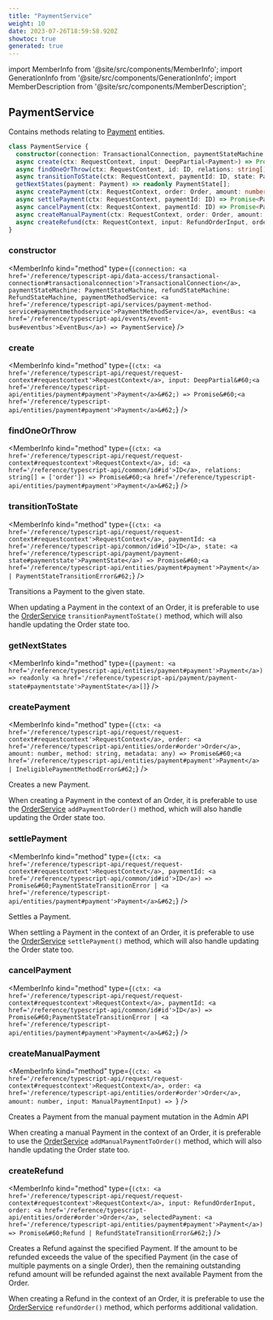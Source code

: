 ```yaml
---
title: "PaymentService"
weight: 10
date: 2023-07-26T18:59:58.920Z
showtoc: true
generated: true
---
```

<!-- This file was generated from the Vendure source. Do not modify. Instead, re-run the "docs:build" script -->
import MemberInfo from '@site/src/components/MemberInfo';
import GenerationInfo from '@site/src/components/GenerationInfo';
import MemberDescription from '@site/src/components/MemberDescription';


## PaymentService

<GenerationInfo sourceFile="packages/core/src/service/services/payment.service.ts" sourceLine="42" packageName="@vendure/core" />

Contains methods relating to <a href='/reference/typescript-api/entities/payment#payment'>Payment</a> entities.

```ts title="Signature"
class PaymentService {
  constructor(connection: TransactionalConnection, paymentStateMachine: PaymentStateMachine, refundStateMachine: RefundStateMachine, paymentMethodService: PaymentMethodService, eventBus: EventBus)
  async create(ctx: RequestContext, input: DeepPartial<Payment>) => Promise<Payment>;
  async findOneOrThrow(ctx: RequestContext, id: ID, relations: string[] = ['order']) => Promise<Payment>;
  async transitionToState(ctx: RequestContext, paymentId: ID, state: PaymentState) => Promise<Payment | PaymentStateTransitionError>;
  getNextStates(payment: Payment) => readonly PaymentState[];
  async createPayment(ctx: RequestContext, order: Order, amount: number, method: string, metadata: any) => Promise<Payment | IneligiblePaymentMethodError>;
  async settlePayment(ctx: RequestContext, paymentId: ID) => Promise<PaymentStateTransitionError | Payment>;
  async cancelPayment(ctx: RequestContext, paymentId: ID) => Promise<PaymentStateTransitionError | Payment>;
  async createManualPayment(ctx: RequestContext, order: Order, amount: number, input: ManualPaymentInput) => ;
  async createRefund(ctx: RequestContext, input: RefundOrderInput, order: Order, selectedPayment: Payment) => Promise<Refund | RefundStateTransitionError>;
}
```

<div className="members-wrapper">

### constructor

<MemberInfo kind="method" type={`(connection: <a href='/reference/typescript-api/data-access/transactional-connection#transactionalconnection'>TransactionalConnection</a>, paymentStateMachine: PaymentStateMachine, refundStateMachine: RefundStateMachine, paymentMethodService: <a href='/reference/typescript-api/services/payment-method-service#paymentmethodservice'>PaymentMethodService</a>, eventBus: <a href='/reference/typescript-api/events/event-bus#eventbus'>EventBus</a>) => PaymentService`}   />


### create

<MemberInfo kind="method" type={`(ctx: <a href='/reference/typescript-api/request/request-context#requestcontext'>RequestContext</a>, input: DeepPartial&#60;<a href='/reference/typescript-api/entities/payment#payment'>Payment</a>&#62;) => Promise&#60;<a href='/reference/typescript-api/entities/payment#payment'>Payment</a>&#62;`}   />


### findOneOrThrow

<MemberInfo kind="method" type={`(ctx: <a href='/reference/typescript-api/request/request-context#requestcontext'>RequestContext</a>, id: <a href='/reference/typescript-api/common/id#id'>ID</a>, relations: string[] = ['order']) => Promise&#60;<a href='/reference/typescript-api/entities/payment#payment'>Payment</a>&#62;`}   />


### transitionToState

<MemberInfo kind="method" type={`(ctx: <a href='/reference/typescript-api/request/request-context#requestcontext'>RequestContext</a>, paymentId: <a href='/reference/typescript-api/common/id#id'>ID</a>, state: <a href='/reference/typescript-api/payment/payment-state#paymentstate'>PaymentState</a>) => Promise&#60;<a href='/reference/typescript-api/entities/payment#payment'>Payment</a> | PaymentStateTransitionError&#62;`}   />

Transitions a Payment to the given state.

When updating a Payment in the context of an Order, it is
preferable to use the <a href='/reference/typescript-api/services/order-service#orderservice'>OrderService</a> `transitionPaymentToState()` method, which will also handle
updating the Order state too.
### getNextStates

<MemberInfo kind="method" type={`(payment: <a href='/reference/typescript-api/entities/payment#payment'>Payment</a>) => readonly <a href='/reference/typescript-api/payment/payment-state#paymentstate'>PaymentState</a>[]`}   />


### createPayment

<MemberInfo kind="method" type={`(ctx: <a href='/reference/typescript-api/request/request-context#requestcontext'>RequestContext</a>, order: <a href='/reference/typescript-api/entities/order#order'>Order</a>, amount: number, method: string, metadata: any) => Promise&#60;<a href='/reference/typescript-api/entities/payment#payment'>Payment</a> | IneligiblePaymentMethodError&#62;`}   />

Creates a new Payment.

When creating a Payment in the context of an Order, it is
preferable to use the <a href='/reference/typescript-api/services/order-service#orderservice'>OrderService</a> `addPaymentToOrder()` method, which will also handle
updating the Order state too.
### settlePayment

<MemberInfo kind="method" type={`(ctx: <a href='/reference/typescript-api/request/request-context#requestcontext'>RequestContext</a>, paymentId: <a href='/reference/typescript-api/common/id#id'>ID</a>) => Promise&#60;PaymentStateTransitionError | <a href='/reference/typescript-api/entities/payment#payment'>Payment</a>&#62;`}   />

Settles a Payment.

When settling a Payment in the context of an Order, it is
preferable to use the <a href='/reference/typescript-api/services/order-service#orderservice'>OrderService</a> `settlePayment()` method, which will also handle
updating the Order state too.
### cancelPayment

<MemberInfo kind="method" type={`(ctx: <a href='/reference/typescript-api/request/request-context#requestcontext'>RequestContext</a>, paymentId: <a href='/reference/typescript-api/common/id#id'>ID</a>) => Promise&#60;PaymentStateTransitionError | <a href='/reference/typescript-api/entities/payment#payment'>Payment</a>&#62;`}   />


### createManualPayment

<MemberInfo kind="method" type={`(ctx: <a href='/reference/typescript-api/request/request-context#requestcontext'>RequestContext</a>, order: <a href='/reference/typescript-api/entities/order#order'>Order</a>, amount: number, input: ManualPaymentInput) => `}   />

Creates a Payment from the manual payment mutation in the Admin API

When creating a manual Payment in the context of an Order, it is
preferable to use the <a href='/reference/typescript-api/services/order-service#orderservice'>OrderService</a> `addManualPaymentToOrder()` method, which will also handle
updating the Order state too.
### createRefund

<MemberInfo kind="method" type={`(ctx: <a href='/reference/typescript-api/request/request-context#requestcontext'>RequestContext</a>, input: RefundOrderInput, order: <a href='/reference/typescript-api/entities/order#order'>Order</a>, selectedPayment: <a href='/reference/typescript-api/entities/payment#payment'>Payment</a>) => Promise&#60;Refund | RefundStateTransitionError&#62;`}   />

Creates a Refund against the specified Payment. If the amount to be refunded exceeds the value of the
specified Payment (in the case of multiple payments on a single Order), then the remaining outstanding
refund amount will be refunded against the next available Payment from the Order.

When creating a Refund in the context of an Order, it is
preferable to use the <a href='/reference/typescript-api/services/order-service#orderservice'>OrderService</a> `refundOrder()` method, which performs additional
validation.


</div>
